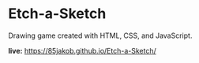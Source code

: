 # Etch-a-Sketch

Drawing game created with HTML, CSS, and JavaScript.

**live:** https://85jakob.github.io/Etch-a-Sketch/
